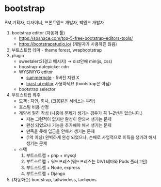 # bootstrap

PM,기획자, 디자이너, 프론트엔드 개발자, 백엔드 개발자

1. bootstrap editor (자동화 툴)
    - https://soshace.com/top-5-free-bootstrap-editors-tools/
    - https://bootstrapstudio.io/ (개발자가 사용하진 않음)
2. 부트스트랩 테마 - theme forest, wrapbootstrap
3. plugin
    - sweetalert2(경고 메시지) -> dist안에 min(js, css)
    - boostrap-datepicker cdn
    - WYSIWYG editor
        - [summernote](https://summernote.org) - 5버전 지원 X
        - [toast ui editor](https://ui.toast.com/tui-editor) 사용하세요.(bootstrap은 아님)
    - bootstrap selector
4. 부트스트랩 외주
    - 모객 : 지인, 회사, (크몽같은 서비스는 부담)
    - 호스팅 비용 산정
    - 계약서 필히 작성 (나중에 문제가 생기는 경우가 꼭 1~2번은 있습니다.)
        - 저는 그런적이 없지만 완성이 안되서 생기는 문제
        - 완성 되었으나 기능을 추가해야 해서 생기는 문제
        - 만족을 못해 입금을 안해서 생기는 문제
        - (1억 이상) 완벽하게 완성 되었으나, 손배로 사업적으로 이득을 챙기려 해서 생기는 문제
    - 스택
        1. 부트스트랩 + php + mysql
        2. 부트스트랩 + 워드프레스(워드프레스는 DIVI 테마와 Pods 플러그인)
        3. 부트스트랩 + Node, express
        4. 부트스트랩 + Django
5. (자동화순) bootstrap, tailwindcss, tachyons